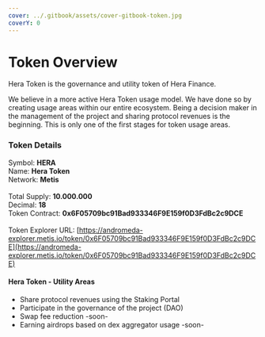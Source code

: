 ```yaml
---
cover: ../.gitbook/assets/cover-gitbook-token.jpg
coverY: 0
---
```


# Token Overview

Hera Token is the governance and utility token of Hera Finance.

We believe in a more active Hera Token usage model. We have done so by creating usage areas within our entire ecosystem. Being a decision maker in the management of the project and sharing protocol revenues is the beginning. This is only one of the first stages for token usage areas.

### Token Details

Symbol: **HERA**\
Name: **Hera Token**\
Network: **Metis**\
\
Total Supply: **10.000.000**\
Decimal: **18**\
Token Contract: **0x6F05709bc91Bad933346F9E159f0D3FdBc2c9DCE**\
\
Token Explorer URL: [https://andromeda-explorer.metis.io/token/0x6F05709bc91Bad933346F9E159f0D3FdBc2c9DCE](https://andromeda-explorer.metis.io/token/0x6F05709bc91Bad933346F9E159f0D3FdBc2c9DCE)

#### Hera Token - Utility Areas

* Share protocol revenues using the Staking Portal
* Participate in the governance of the project (DAO)
* Swap fee reduction -soon-
* Earning airdrops based on dex aggregator usage -soon-
